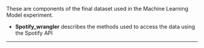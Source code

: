 These are components of the final dataset used in the Machine Learning Model experiment.

* **Spotify_wrangler** describes the methods used to access the data using the Spotify API
* ****
